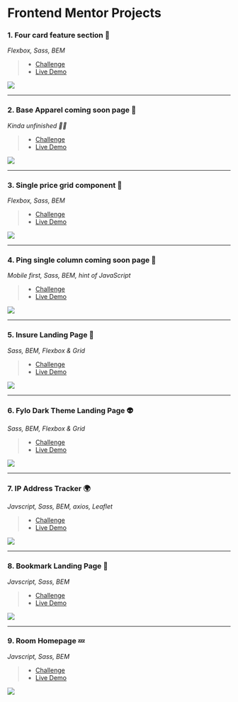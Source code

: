 # Frontend Mentor Projects

### 1. Four card feature section 🐞

_Flexbox, Sass, BEM_

> -   [Challenge](https://www.frontendmentor.io/challenges/four-card-feature-section-weK1eFYK)
> -   [Live Demo](https://four-card-feature-section-pi-drab.now.sh/)

<img src='screenshots/ffc.png'>

---

### 2. Base Apparel coming soon page 🦞

_Kinda unfinished 🤷‍♂️_

> -   [Challenge](https://www.frontendmentor.io/challenges/base-apparel-coming-soon-page-5d46b47f8db8a7063f9331a0)
> -   [Live Demo](https://base-apparel-liart.now.sh/)

<img src='screenshots/ba.png'>

---

### 3. Single price grid component 🐳

_Flexbox, Sass, BEM_

> -   [Challenge](https://www.frontendmentor.io/challenges/single-price-grid-component-5ce41129d0ff452fec5abbbc)
> -   [Live Demo](https://single-price-grid-component.mat2ja.now.sh/)

<img src='screenshots/spg.png'>

---

### 4. Ping single column coming soon page 🦅

_Mobile first, Sass, BEM, hint of JavaScript_

> -   [Challenge](https://www.frontendmentor.io/challenges/ping-single-column-coming-soon-page-5cadd051fec04111f7b848da)
> -   [Live Demo](https://ping-coming-soon-page-iota.now.sh/)

<img src='screenshots/ping.png'>

---

### 5. Insure Landing Page 🚀

_Sass, BEM, Flexbox & Grid_

> -   [Challenge](https://www.frontendmentor.io/challenges/insure-landing-page-uTU68JV8)
> -   [Live Demo](https://insure-landing-page-coral.vercel.app)

<img src='screenshots/insure.png'>

---

### 6. Fylo Dark Theme Landing Page 👽

_Sass, BEM, Flexbox & Grid_

> -   [Challenge](https://www.frontendmentor.io/challenges/fylo-dark-theme-landing-page-5ca5f2d21e82137ec91a50fd)
> -   [Live Demo](https://fylo-mocha.vercel.app)

<img src='screenshots/fylo.png'>

---

### 7. IP Address Tracker 🌍

_Javscript, Sass, BEM, axios, Leaflet_

> -   [Challenge](https://www.frontendmentor.io/challenges/ip-address-tracker-I8-0yYAH0)
> -   [Live Demo](https://ip-address-tracker-eta.vercel.app)

<img src='screenshots/ip.png'>

---

### 8. Bookmark Landing Page 🔖

_Javscript, Sass, BEM_

> -   [Challenge](https://www.frontendmentor.io/challenges/bookmark-landing-page-5d0b588a9edda32581d29158)
> -   [Live Demo](https://bookmark-landing-page-lake.vercel.app)

<img src='screenshots/blp.png'>

---

### 9. Room Homepage 💤

_Javscript, Sass, BEM_

> -   [Challenge](https://www.frontendmentor.io/challenges/room-homepage-BtdBY_ENq)
> -   [Live Demo](https://room-homepage-five.vercel.app/)

<img src='screenshots/room.png'>
